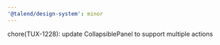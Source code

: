 ```yaml
---
'@talend/design-system': minor
---
```


chore(TUX-1228): update CollapsiblePanel to support multiple actions
